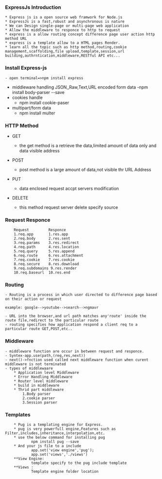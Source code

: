 ### ExpressJs Introduction

    * Express js is a open source web framwork for Node.js
    * ExpressJs is a fast,robust and asynchronous is nature
    * We can Design single-page or multi-page web application
    * Allow the middleware to responce to http to request
    * express is a allow routing concept difference page user action http method URL
    * express is a template allow to a HTML pages Render.
    * learn all the topic such as http method,routing,cookie management,scaffolding,file upload,template,session,url building,authrntication,middleware,RESTful API etc...

### Install Express-js
    - open terminal=>npm install express

* middleware handling JSON,,Raw,Text,URL encoded form data
    -npm install body-parser --save
* cookies handle
    - npm install cookie-paser
* multipart/form data
    - npm install multer

### HTTP Method

* GET
    - the get method is a retrieve  the data,limited amount of data only and data visible address
* POST
    - post method is a large amount of data,not visible thr URL Address
* PUT
    - data enclosed request accpt servers modification

* DELETE
    - this method request server delete specify source

### Request Responce
        Request         Responce
        1.req.app       1.res.app
        2.req.body      2.res.sent
        3.req.params    3.res.redirect
        4.req.path      4.res.location
        5.req.query     5.res.append
        6.req.route     6.res.attachment
        7.req.cookie    7.res.cookie
        8.req.secure    8.res.download
        9.req.subdomains 9.res.render
        10.req.baseurl  10.res.end

### Routing

    - Routing is a process in which user directed to difference page based on their action or request

    example: google-->youtube-->search-->ngmavr

    - URL into the browser,and url path matches any'route' inside the route file,redirect to the particular route
    - routing specifies how application respond a client req to a particular route GET,POST,etc..

### Middleware

    - middleware function are occur in between request and responce.
    - Syntex-app.use(path,(req,res,next))
    - next()->fnction used called next middleware function when curent middleware is not terminated
    - types of middlewaare
        * Application level Middleware
        * Error Handling Middleware
        * Router level middleware
        * build in middleware
        * Thrid part middleware
            1.Body parser
            2.cookie parser
            3.Session parser
    

### Templates

        * Pug is a templating engine for Express.
        * pug is very powerfull engine,Features such as Filter,includes,inheritance,interpolation,etc.
        * use the below command for installing pug
                npm install pug --save
        * And your js file to a include
                app.set('view engine','pug');
                app.set('views','./views')
        **View Engine:
                template specify to the pug include template
        **Views : 
                Template engine folder location